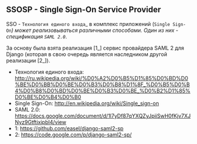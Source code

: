## SSOSP - Single Sign-On Service Provider

SSO - `Технология единого входа`_ в комплекс приложений (`Single Sign-On`_)
может реализовываться различными способами. Один из них - спецификация `SAML 2.0`_.

За основу была взята реализация [1_] сервис провайдера SAML 2 для Django
(которая в свою очередь является наследником другой реализации [2_]).


* Технология единого входа: http://ru.wikipedia.org/wiki/%D0%A2%D0%B5%D1%85%D0%BD%D0%BE%D0%BB%D0%BE%D0%B3%D0%B8%D1%8F_%D0%B5%D0%B4%D0%B8%D0%BD%D0%BE%D0%B3%D0%BE_%D0%B2%D1%85%D0%BE%D0%B4%D0%B0
* Single Sign-On: http://en.wikipedia.org/wiki/Single_sign-on
* SAML 2.0: https://docs.google.com/document/d/1l7yDf87qYXQZyJpiiSwH0fKjv7XJNyz9GtftixjpbI4/view
* 1: https://github.com/easel/django-saml2-sp
* 2: https://code.google.com/p/django-saml2-sp/
